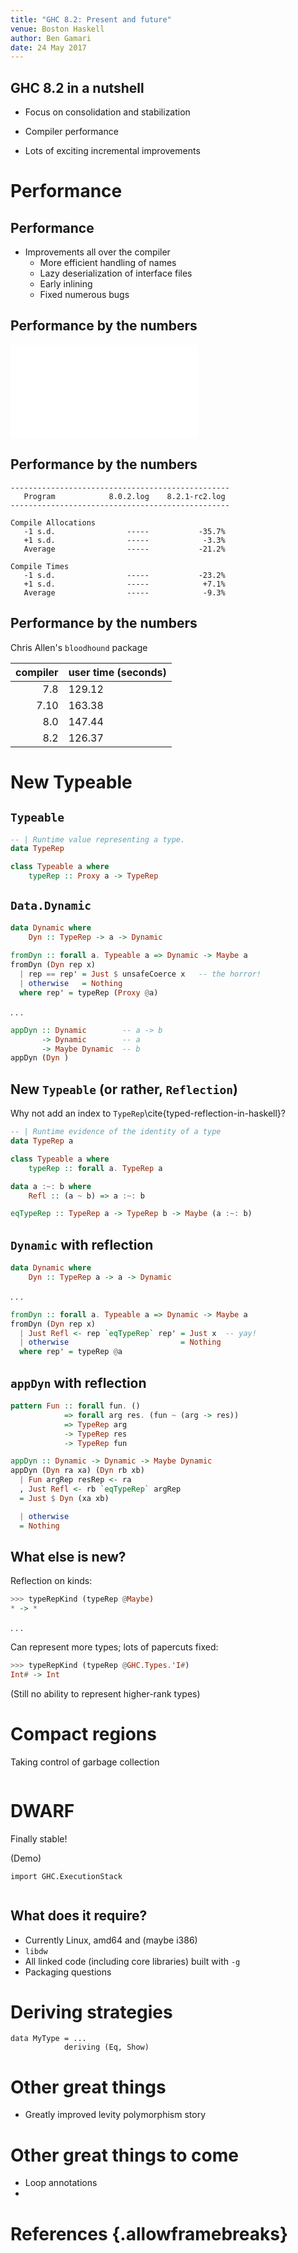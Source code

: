 ```yaml
---
title: "GHC 8.2: Present and future"
venue: Boston Haskell
author: Ben Gamari
date: 24 May 2017
---
```


## GHC 8.2 in a nutshell

 * Focus on consolidation and stabilization
 
 * Compiler performance

 * Lots of exciting incremental improvements

# Performance
## Performance

 * Improvements all over the compiler
   * More efficient handling of names
   * Lazy deserialization of interface files
   * Early inlining
   * Fixed numerous bugs
   
## Performance by the numbers

![](allocs.pdf)

## Performance by the numbers

```
-------------------------------------------------
   Program            8.0.2.log    8.2.1-rc2.log
-------------------------------------------------

Compile Allocations
   -1 s.d.                -----           -35.7%
   +1 s.d.                -----            -3.3%
   Average                -----           -21.2%

Compile Times
   -1 s.d.                -----           -23.2%
   +1 s.d.                -----            +7.1%
   Average                -----            -9.3%
```

## Performance by the numbers

Chris Allen's `bloodhound` package

| compiler | user time (seconds) |
|---------:|---------------------|
|      7.8 |              129.12 |
|     7.10 |              163.38 |
|      8.0 |              147.44 |
|      8.2 |              126.37 |


# New Typeable


## `Typeable`

```haskell
-- | Runtime value representing a type.
data TypeRep

class Typeable a where
    typeRep :: Proxy a -> TypeRep
```

## `Data.Dynamic`

```haskell
data Dynamic where
    Dyn :: TypeRep -> a -> Dynamic
    
fromDyn :: forall a. Typeable a => Dynamic -> Maybe a
fromDyn (Dyn rep x)
  | rep == rep' = Just $ unsafeCoerce x   -- the horror!
  | otherwise   = Nothing
  where rep' = typeRep (Proxy @a)
```

. . .

```haskell
appDyn :: Dynamic        -- a -> b
       -> Dynamic        -- a
       -> Maybe Dynamic  -- b
appDyn (Dyn )
```

## New `Typeable` (or rather, `Reflection`)

Why not add an index to `TypeRep`\cite{typed-reflection-in-haskell}?

```haskell
-- | Runtime evidence of the identity of a type
data TypeRep a

class Typeable a where
    typeRep :: forall a. TypeRep a

data a :~: b where
    Refl :: (a ~ b) => a :~: b

eqTypeRep :: TypeRep a -> TypeRep b -> Maybe (a :~: b)
```

## `Dynamic` with reflection

```haskell
data Dynamic where
    Dyn :: TypeRep a -> a -> Dynamic
```

. . .

```haskell
fromDyn :: forall a. Typeable a => Dynamic -> Maybe a
fromDyn (Dyn rep x)
  | Just Refl <- rep `eqTypeRep` rep' = Just x  -- yay!
  | otherwise                         = Nothing
  where rep' = typeRep @a
```

## `appDyn` with reflection

```haskell
pattern Fun :: forall fun. ()
            => forall arg res. (fun ~ (arg -> res))
            => TypeRep arg
            -> TypeRep res
            -> TypeRep fun

appDyn :: Dynamic -> Dynamic -> Maybe Dynamic
appDyn (Dyn ra xa) (Dyn rb xb)
  | Fun argRep resRep <- ra
  , Just Refl <- rb `eqTypeRep` argRep
  = Just $ Dyn (xa xb)

  | otherwise
  = Nothing
```


## What else is new?

Reflection on kinds:

```haskell
>>> typeRepKind (typeRep @Maybe)
* -> *
```

. . .

Can represent more types; lots of papercuts fixed:

```haskell
>>> typeRepKind (typeRep @GHC.Types.'I#)
Int# -> Int
```

(Still no ability to represent higher-rank types)

# Compact regions

Taking control of garbage collection

```haskell

```

# DWARF

Finally stable!

(Demo)

```
import GHC.ExecutionStack


```

## What does it require?

* Currently Linux, amd64 and (maybe i386)
* `libdw`
* All linked code (including core libraries) built with `-g`
* Packaging questions


# Deriving strategies

```
data MyType = ...
            deriving (Eq, Show)
```

# Other great things

 * Greatly improved levity polymorphism story
 
# Other great things to come

 * Loop annotations
 *

# References {.allowframebreaks}
